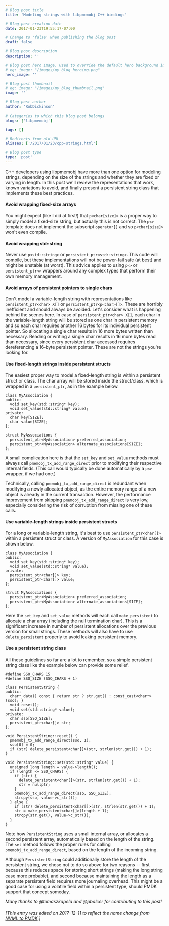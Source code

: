```yaml
---
# Blog post title
title: 'Modeling strings with libpmemobj C++ bindings'

# Blog post creation date
date: 2017-01-23T19:55:17-07:00

# Change to 'false' when publishing the blog post
draft: false

# Blog post description
description: ''

# Blog post hero image. Used to override the default hero background image.
# eg: image: "/images/my_blog_heroimg.png"
hero_image: ''

# Blog post thumbnail
# eg: image: "/images/my_blog_thumbnail.png"
image: ''

# Blog post author
author: 'RobDickinson'

# Categories to which this blog post belongs
blogs: ['libpmemobj']

tags: []

# Redirects from old URL
aliases: ['/2017/01/23/cpp-strings.html']

# Blog post type
type: 'post'
---
```


C++ developers using libpmemobj have more than one option for modeling strings,
depending on the size of the strings and whether they are fixed or varying
in length. In this post we'll review the representations that work,
known variations to avoid, and finally present a persistent string
class that implements these best practices.

#### Avoid wrapping fixed-size arrays

You might expect (like I did at first!) that `p<char[size]>` is a proper way
to simply model a fixed-size string, but actually this is not correct.
The `p<>` template does not implement the subscript `operator[]` and so
`p<char[size]>` won't even compile.

#### Avoid wrapping std::string

Never use `p<std::string>` or `persistent_ptr<std::string>`. This code will
compile, but these implementations will not be power-fail safe (at best)
and might be unstable (at worst). This advice applies to using `p<>`
or `persistent_ptr<>` wrappers around any complex types that perform
their own memory management.

#### Avoid arrays of persistent pointers to single chars

Don't model a variable-length string with representations like
`persistent_ptr<char> X[]` or `persistent_ptr<p<char>[]>`. These are
horribly inefficient and should always be avoided. Let's consider what is
happening behind the scenes here. In case of `persistent_ptr<char> X[]`,
each char in the variable-length string will be stored as one char in
persistent memory and so each char requires another 16 bytes for its
individual persistent pointer. So allocating a single char results in 16
more bytes written than necessary. Reading or writing a single char
results in 16 more bytes read than necessary, since every persistent char
accessed requires dereferencing a 16-byte persistent pointer.
These are not the strings you're looking for.

#### Use fixed-length strings inside persistent structs

The easiest proper way to model a fixed-length string is within a
persistent struct or class. The char array will be stored inside the
struct/class, which is wrapped in a `persistent_ptr`, as in the example below.

```
class MyAssociation {
public:
  void set_key(std::string* key);
  void set_value(std::string* value);
private:
  char key[SIZE];
  char value[SIZE];
};

struct MyAssociations {
  persistent_ptr<MyAssociation> preferred_association;
  persistent_ptr<MyAssociation> alternate_associations[SIZE];
};
```

A small complication here is that the `set_key` and `set_value` methods
must always call `pmemobj_tx_add_range_direct` prior to modifying their
respective internal fields. (This call would typically be done automatically
by a `p<>` wrapper, if we had one.)

Technically, calling `pmemobj_tx_add_range_direct` is redundant when
modifying a newly allocated object, as the entire memory range of a new
object is already in the current transaction. However, the performance
improvement from skipping `pmemobj_tx_add_range_direct` is very low,
especially considering the risk of corruption from missing one of these calls.

#### Use variable-length strings inside persistent structs

For a long or variable-length string, it's best to use `persistent_ptr<char[]>`
within a persistent struct or class. A version of `MyAssociation` for this
case is shown below.

```
class MyAssociation {
public:
  void set_key(std::string* key);
  void set_value(std::string* value);
private:
  persistent_ptr<char[]> key;
  persistent_ptr<char[]> value;
};

struct MyAssociations {
  persistent_ptr<MyAssociation> preferred_association;
  persistent_ptr<MyAssociation> alternate_associations[SIZE];
};
```

Here the `set_key` and `set_value` methods will each call `make_persistent` to
allocate a char array (including the null termination char). This is a
significant increase in number of persistent allocations over the previous
version for small strings. These methods will also have to use
`delete_persistent` properly to avoid leaking persistent memory.

#### Use a persistent string class

All these guidelines so far are a lot to remember, so a simple persistent
string class like the example below can provide some relief.

```
#define SSO_CHARS 15
#define SSO_SIZE (SSO_CHARS + 1)

class PersistentString {
public:
  char* data() const { return str ? str.get() : const_cast<char*>(sso); }
  void reset();
  void set(std::string* value);
private:
  char sso[SSO_SIZE];
  persistent_ptr<char[]> str;
};

void PersistentString::reset() {
  pmemobj_tx_add_range_direct(sso, 1);
  sso[0] = 0;
  if (str) delete_persistent<char[]>(str, strlen(str.get()) + 1);
}

void PersistentString::set(std::string* value) {
  unsigned long length = value->length();
  if (length <= SSO_CHARS) {
    if (str) {
      delete_persistent<char[]>(str, strlen(str.get()) + 1);
      str = nullptr;
    }
    pmemobj_tx_add_range_direct(sso, SSO_SIZE);
    strcpy(sso, value->c_str());
  } else {
    if (str) delete_persistent<char[]>(str, strlen(str.get()) + 1);
    str = make_persistent<char[]>(length + 1);
    strcpy(str.get(), value->c_str());
  }
}
```

Note how `PersistentString` uses a small internal array, or allocates a
second persistent array, automatically based on the length of the string.
The `set` method follows the proper rules for calling
`pmemobj_tx_add_range_direct`, based on the length of the incoming string.

Although `PersistentString` could additionally store the length of the
persistent string, we chose not to do so above for two reasons -- first
because this reduces space for storing short strings (making the long string
case more probable), and second because maintaining the length as a separate
persistent field requires more journaling overhead. This might be a good case
for using a volatile field within a persistent type, should PMDK support
that concept someday.

_Many thanks to @tomaszkapela and @pbalcer for contributing to this post!_

###### [This entry was edited on 2017-12-11 to reflect the name change from [NVML to PMDK](/blog/2017/12/announcing-the-persistent-memory-development-kit).]
